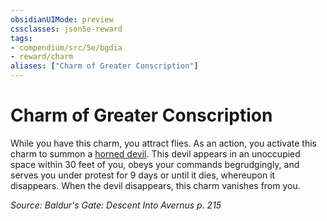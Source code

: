 ```yaml
---
obsidianUIMode: preview
cssclasses: json5e-reward
tags:
- compendium/src/5e/bgdia
- reward/charm
aliases: ["Charm of Greater Conscription"]
---
```

# Charm of Greater Conscription

While you have this charm, you attract flies. As an action, you activate this charm to summon a [horned devil](2-Mechanics/CLI/bestiary/fiend/horned-devil.md). This devil appears in an unoccupied space within 30 feet of you, obeys your commands begrudgingly, and serves you under protest for 9 days or until it dies, whereupon it disappears. When the devil disappears, this charm vanishes from you.

*Source: Baldur's Gate: Descent Into Avernus p. 215*